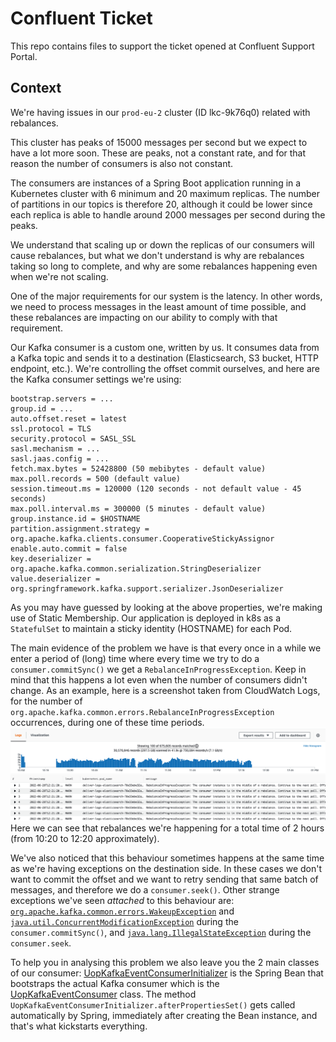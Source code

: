 # Confluent Ticket
This repo contains files to support the ticket opened at Confluent Support Portal.

## Context
We're having issues in our `prod-eu-2` cluster (ID lkc-9k76q0) related with rebalances.

This cluster has peaks of 15000 messages per second but we expect to have a lot more soon.
These are peaks, not a constant rate, and for that reason the number of consumers is also not constant.

The consumers are instances of a Spring Boot application running in a Kubernetes cluster with 6 minimum and 20 maximum replicas.
The number of partitions in our topics is therefore 20, although it could be lower since each replica is able to handle around 2000 messages per second during the peaks.

We understand that scaling up or down the replicas of our consumers will cause rebalances, but what we don't understand is why are rebalances taking so long to complete, and why are some rebalances happening even when we're not scaling.

One of the major requirements for our system is the latency. In other words, we need to process messages in the least amount of time possible, and these rebalances are impacting on our ability to comply with that requirement.

Our Kafka consumer is a custom one, written by us. It consumes data from a Kafka topic and sends it to a destination (Elasticsearch, S3 bucket, HTTP endpoint, etc.). We're controlling the offset commit ourselves, and here are the Kafka consumer settings we're using:
```
bootstrap.servers = ...
group.id = ...
auto.offset.reset = latest
ssl.protocol = TLS
security.protocol = SASL_SSL
sasl.mechanism = ...
sasl.jaas.config = ...
fetch.max.bytes = 52428800 (50 mebibytes - default value)
max.poll.records = 500 (default value)
session.timeout.ms = 120000 (120 seconds - not default value - 45 seconds)
max.poll.interval.ms = 300000 (5 minutes - default value)
group.instance.id = $HOSTNAME
partition.assignment.strategy = org.apache.kafka.clients.consumer.CooperativeStickyAssignor
enable.auto.commit = false
key.deserializer = org.apache.kafka.common.serialization.StringDeserializer
value.deserializer = org.springframework.kafka.support.serializer.JsonDeserializer
```
As you may have guessed by looking at the above properties, we're making use of Static Membership. Our application is deployed in k8s as a `StatefulSet` to maintain a sticky identity (HOSTNAME) for each Pod.

The main evidence of the problem we have is that every once in a while we enter a period of (long) time where every time we try to do a `consumer.commitSync()` we get a `RebalanceInProgressException`. Keep in mind that this happens a lot even when the number of consumers didn't change.
As an example, here is a screenshot taken from CloudWatch Logs, for the number of `org.apache.kafka.common.errors.RebalanceInProgressException` occurrences, during one of these time periods.
![CloudWatchLogs](Screenshot.png "CloudWatchLogs")
Here we can see that rebalances we're happening for a total time of 2 hours (from 10:20 to 12:20 approximately).

We've also noticed that this behaviour sometimes happens at the same time as we're having exceptions on the destination side. In these cases we don't want to commit the offset and we want to retry sending that same batch of messages, and therefore we do a `consumer.seek()`.
Other strange exceptions we've seen _attached_ to this behaviour are: [`org.apache.kafka.common.errors.WakeupException`](https://github.com/david-santos-os/confluent-ticket/blob/main/WakeupExceptionStackTrace.txt) and [`java.util.ConcurrentModificationException`](https://github.com/david-santos-os/confluent-ticket/blob/main/ConcurrentModificationExceptionStackTrace.txt) during the `consumer.commitSync()`, and [`java.lang.IllegalStateException`](https://github.com/david-santos-os/confluent-ticket/blob/main/IllegalStateExceptionStackTrace.txt) during the `consumer.seek`.

To help you in analysing this problem we also leave you the 2 main classes of our consumer: [UopKafkaEventConsumerInitializer](https://github.com/david-santos-os/confluent-ticket/blob/main/UopKafkaEventConsumerInitializer.java) is the Spring Bean that bootstraps the actual Kafka consumer which is the [UopKafkaEventConsumer](https://github.com/david-santos-os/confluent-ticket/blob/main/UopKafkaEventConsumer.java) class. The method `UopKafkaEventConsumerInitializer.afterPropertiesSet()` gets called automatically by Spring, immediately after creating the Bean instance, and that's what kickstarts everything.
